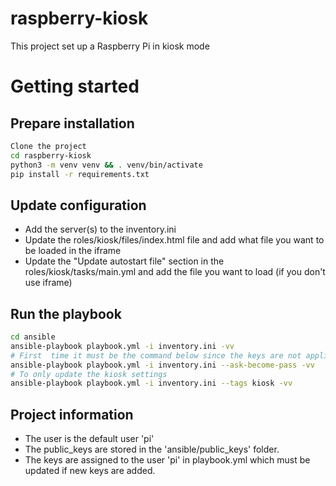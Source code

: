 # raspberry-kiosk
This project set up a Raspberry Pi in kiosk mode


Getting started
===============

Prepare installation
--------------------
```bash 
Clone the project
cd raspberry-kiosk
python3 -m venv venv && . venv/bin/activate
pip install -r requirements.txt
```

Update configuration
--------------------
- Add the server(s) to the inventory.ini
- Update the roles/kiosk/files/index.html file and add what file you want to be loaded in the iframe
- Update the "Update autostart file" section in the roles/kiosk/tasks/main.yml and add the file you want to load (if you don't use iframe)

Run the playbook
----------------
```bash
cd ansible
ansible-playbook playbook.yml -i inventory.ini -vv
# First  time it must be the command below since the keys are not applied yet
ansible-playbook playbook.yml -i inventory.ini --ask-become-pass -vv
# To only update the kiosk settings
ansible-playbook playbook.yml -i inventory.ini --tags kiosk -vv
```

Project information
-----------
- The user is the default user 'pi'
- The public_keys are stored in the 'ansible/public_keys' folder. 
- The keys are assigned to the user 'pi' in playbook.yml which must be updated if new keys are added. 

